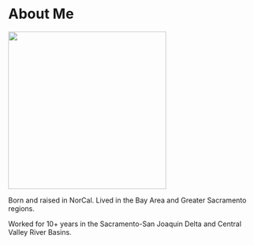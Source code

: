 <br/>
<br/>

# About Me
<img src="https://drive.google.com/uc?export=view&id=1loyfRV_Aso9cOy4KEVoPeMaudt5zjClO" width="320">

Born and raised in NorCal. Lived in the Bay Area and Greater Sacramento regions. 

Worked for 10+ years in the Sacramento-San Joaquin Delta and Central Valley River Basins.  

